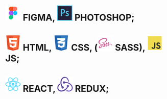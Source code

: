 ![figma](img/figma.png)
FIGMA,
![photoshop](img/ps.png)
PHOTOSHOP;
=

![html](img/html.png)
HTML, 
![css](img/css.png)
CSS,
(![sass](img/sass.png)
SASS),
![js](img/js.png)
JS;
=

![react](img/react.png)
REACT,
![redux](img/redux.png)
REDUX;
=